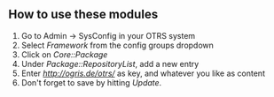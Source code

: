 How to use these modules
------------------------

1. Go to Admin -&gt; SysConfig in your OTRS system
2. Select <i>Framework</i> from the config groups dropdown
3. Click on <i>Core::Package</i>
4. Under <i>Package::RepositoryList</i>, add a new entry
5. Enter <i>http://ogris.de/otrs/</i> as key, and whatever you like as content
6. Don't forget to save by hitting <i>Update</i>.
